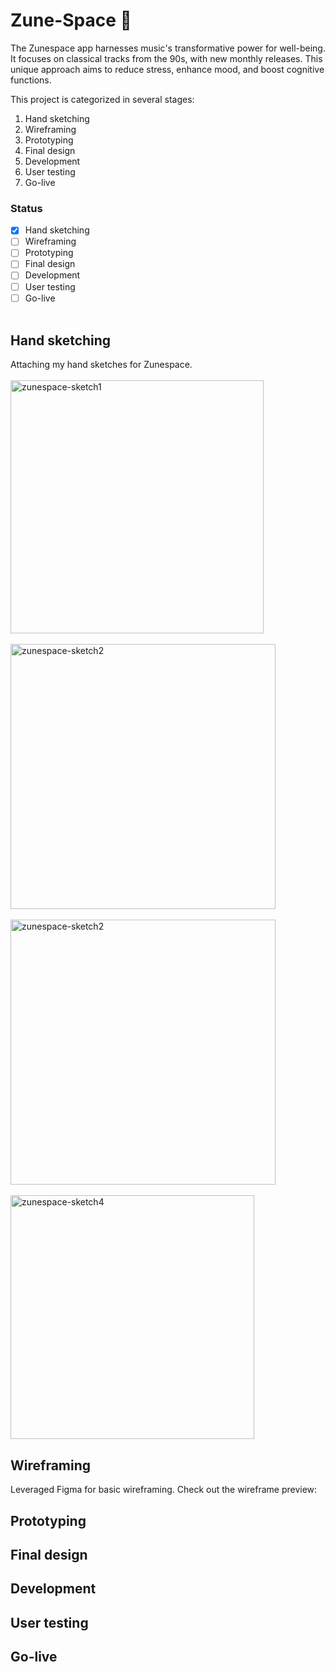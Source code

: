 # Zune-Space 🎵
The Zunespace app harnesses music's transformative power for well-being. It focuses on classical tracks from the 90s, with new monthly releases. This unique approach aims to reduce stress, enhance mood, and boost cognitive functions.<br />

This project is categorized in several stages:
1. Hand sketching
2. Wireframing
3. Prototyping
4. Final design
5. Development
6. User testing
7. Go-live <br />

### Status
- [x] Hand sketching
- [ ] Wireframing
- [ ] Prototyping
- [ ] Final design
- [ ] Development
- [ ] User testing
- [ ] Go-live<br /><br />

## Hand sketching
Attaching my hand sketches for Zunespace.<br />  
<img width="405" alt="zunespace-sketch1" src="https://github.com/rohitpaul1998/Zune-Space/assets/113409553/faccda76-5202-4e16-80ce-c3d592bf205c"><br />  
<img width="424" alt="zunespace-sketch2" src="https://github.com/rohitpaul1998/Zune-Space/assets/113409553/5fcc0b0c-4882-4b86-889b-9a5ff9381154"><br />  
<img width="424" alt="zunespace-sketch2" src="https://github.com/rohitpaul1998/Zune-Space/assets/113409553/9ba6db4d-c162-4589-9faa-298a9a50147a"><br />  
<img width="390" alt="zunespace-sketch4" src="https://github.com/rohitpaul1998/Zune-Space/assets/113409553/b9767372-b870-4b41-a6f7-46232f4b22c8"><br />  
## Wireframing
Leveraged Figma for basic wireframing. Check out the wireframe preview:<br />  


## Prototyping
## Final design
## Development
## User testing
## Go-live



